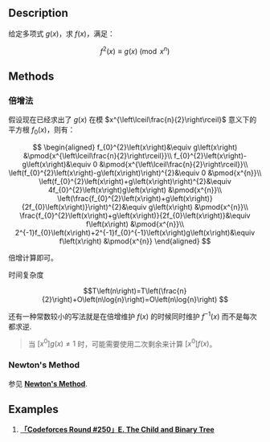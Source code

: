 ## Description

给定多项式 $g\left(x\right)$，求 $f\left(x\right)$，满足：

$$f^{2}\left(x\right)\equiv g\left(x\right) \pmod{x^{n}}$$

## Methods

### 倍增法

假设现在已经求出了 $g\left(x\right)$ 在模 $x^{\left\lceil\frac{n}{2}\right\rceil}$ 意义下的平方根 $f_{0}\left(x\right)$，则有：

$$ \begin{aligned}
	f_{0}^{2}\left(x\right)&\equiv g\left(x\right) &\pmod{x^{\left\lceil\frac{n}{2}\right\rceil}}\\
	f_{0}^{2}\left(x\right)-g\left(x\right)&\equiv 0 &\pmod{x^{\left\lceil\frac{n}{2}\right\rceil}}\\
	\left(f_{0}^{2}\left(x\right)-g\left(x\right)\right)^{2}&\equiv 0 &\pmod{x^{n}}\\
	\left(f_{0}^{2}\left(x\right)+g\left(x\right)\right)^{2}&\equiv 4f_{0}^{2}\left(x\right)g\left(x\right) &\pmod{x^{n}}\\
	\left(\frac{f_{0}^{2}\left(x\right)+g\left(x\right)}{2f_{0}\left(x\right)}\right)^{2}&\equiv g\left(x\right) &\pmod{x^{n}}\\
	\frac{f_{0}^{2}\left(x\right)+g\left(x\right)}{2f_{0}\left(x\right)}&\equiv f\left(x\right) &\pmod{x^{n}}\\
	2^{-1}f_{0}\left(x\right)+2^{-1}f_{0}^{-1}\left(x\right)g\left(x\right)&\equiv f\left(x\right) &\pmod{x^{n}}
\end{aligned} $$

倍增计算即可。

时间复杂度

$$T\left(n\right)=T\left(\frac{n}{2}\right)+O\left(n\log{n}\right)=O\left(n\log{n}\right) $$

还有一种常数较小的写法就是在倍增维护 $f\left(x\right)$ 的时候同时维护 $f^{-1}\left(x\right)$ 而不是每次都求逆.

> 当 $\left[x^{0}\right]g\left(x\right)\neq 1$ 时，可能需要使用二次剩余来计算 $\left[x^{0}\right]f\left(x\right)$。

### Newton's Method

参见 [**Newton's Method**](/math/poly/newton/#newtons-method).

## Examples

1. [**「Codeforces Round #250」E. The Child and Binary Tree**](https://codeforces.com/contest/438/problem/E)
